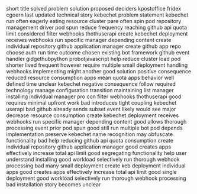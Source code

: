 short title solved problem solution proposed deciders kpostoffice fridex cgoern last updated technical story kebechet problem statement kebechet run often eagerly eating resource cluster pare often spin pod repository management driver pod spun reduce frequency reaching github api quota limit considered filter webhooks thothuserapi create kebechet deployment receives webhooks run specific manager depending content create individual repository github application manager create github app repo choose auth run time outcome chosen existing bot framework github event handler gidgethubpython probotjavascript help reduce cluster load pod shorter lived frequent however require multiple small deployment handling webhooks implementing might another good solution positive consequence reduced resource consumption apps mean quota apps behavior well defined time unclear kebechet negative consequence follow required technology manage configuration transition maintaining list manager installing individual manager pro con filter webhooks thothuserapi good requires minimal upfront work bad introduces tight coupling kebechet userapi bad github already sends subset event likely would see major decrease resource consumption create kebechet deployment receives webhooks run specific manager depending content good allows thorough processing event prior pod spun good still run multiple bot pod depends implementation preserve kebechet name recognition may obfuscate functionality bad help reducing github api quota consumption create individual repository github application manager good creates apps effectively increase total api limit good segregating functionality help user understand installing good workload selectively run thorough webhook processing bad many small deployment create keb deployment individual apps good creates apps effectively increase total api limit good single deployment good workload selectively run thorough webhook processing bad installation story becomes unclear